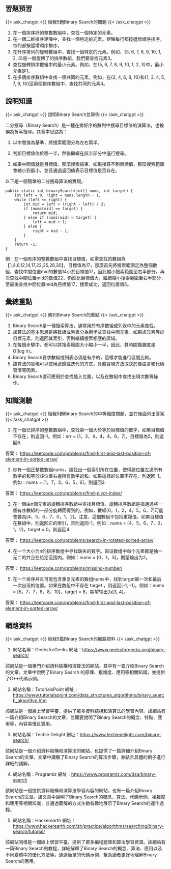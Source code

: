 ## 習題預習
{{< ask_chatgpt >}}
給我5題Binary Search的問題
{{< /ask_chatgpt >}}



1. 在一個排序好的整數數組中，查找一個特定的元素。
2. 在一個二維排序矩陣中，查找一個特定的元素。矩陣每行都按遞增順序排序，每列都按遞增順序排序。
3. 在升序排列的旋轉數組中，查找一個特定的元素。例如，{5, 6, 7, 8, 9, 10, 1, 2, 3}是一個旋轉了的排序數組，我們要查找元素3。
4. 查找旋轉排序數組中的最小元素。例如，在{5, 6, 7, 8, 9, 10, 1, 2, 3}中，最小元素是1。
5. 在多個排序數組中查找一個共同的元素。例如，在{2, 4, 6, 8, 10}和{1, 3, 4, 5, 7, 9, 10}這兩個排序數組中，查找共同的元素4。   

## 說明知識
{{< ask_chatgpt >}}
說明Binary Search並舉例
{{< /ask_chatgpt >}}



二分搜尋（Binary Search）是一種在排好序的數列中搜尋目標值的演算法，也被稱為折半搜尋。其基本思路為：

1. 以中間值為基準，將搜索範圍分為左右兩半。

2. 判斷目標值位於哪一半，然後繼續在該半部分中進行搜尋。

3. 如果中間值就是目標值，那麼搜索結束，如果搜尋不到目標值，那麼搜索範圍會縮小到最小，並且通過返回值表示目標值是否存在。

以下是一個簡單的二分搜尋算法的實現。

```
public static int binarySearch(int[] nums, int target) {
    int left = 0, right = nums.length - 1;
    while (left <= right) {
        int mid = left + (right - left) / 2;
        if (nums[mid] == target) {
            return mid;
        } else if (nums[mid] < target) {
            left = mid + 1;
        } else {
            right = mid - 1;
        }
    }
    return -1;
}
```

例：在一個有序的整數數組中查找目標值，如需查找的數組為【1,4,6,12,14,17,22,25,26,30】，目標值為17。那麼首先將搜索範圍定為整個數組，查找中間位置mid的數值14小於目標值17，因此縮小搜索範圍至右半部分，再次查找中間位置mid的數值22，仍然比目標值大，繼續縮小搜索範圍至右半部分，至最後查找中間位置mid為目標值17，搜索成功，返回位置值5。   

## 彙總重點
{{< ask_chatgpt >}}
條列Binary Search的重點
{{< /ask_chatgpt >}}



1. Binary Search是一種搜索算法，通常用於有序數組或列表中的元素查找。
2. 該算法的基本思想是將數組或列表分為兩半並查找中間元素，如果該元素等於目標元素，則返回其索引，否則繼續搜索相應的區域。
3. 在每個步驟中，都可以將搜索範圍大小縮小一半，因此，其時間複雜度是O(log n)。
4. Binary Search要求數組或列表必須是有序的，這樣才能進行區間比較。
5. 該算法的實現可以使用遞歸或迭代的方式，具體實現方法取決於像語言和代碼習慣等因素。
6. Binary Search還可應用於查找插入位置，以及在數組中查找出現次數等操作。   

## 知識測驗
{{< ask_chatgpt >}}
給我5題Binary Search的中等難度問題，並在後面列出答案
{{< /ask_chatgpt >}}



1. 在一個已排序的整數數組中，查找第一個大於等於目標值的數字，如果目標值不存在，則返回-1。例如：arr = [1，3，4，4，4，6，7]，目標值為5，則返回6.

答案： https://leetcode.com/problems/find-first-and-last-position-of-element-in-sorted-array/

2. 你有一個正整數數組nums，請找出一個索引所在位置，使得該位置左邊所有數字的和等於該位置右邊所有數字的和。如果這樣的位置不存在，則返回-1。例如：nums = [1，7，3，6，5，6]，則返回3.

答案： https://leetcode.com/problems/find-pivot-index/

3. 在一個由n個元素的旋轉排序數組中查找目標值。旋轉排序數組是指通過將一個有序數組的一部分旋轉而得到的。例如，數組[0，1，2，4，5，6，7]可能會變為[4，5，6，7，0，1，2]。注意，這個數組不包括重複值。如果目標值在數組中，則返回它的索引，否則返回-1。例如：nums = [4，5，6，7，0，1，2]，target = 0，則返回4.

答案： https://leetcode.com/problems/search-in-rotated-sorted-array/

4. 在一个大小为n的排序数组中寻找缺失的数字。假设数组中每个元素都是独一无二的并且在给定范围内。例如：nums = [0，1，3]，期望输出为2。

答案： https://leetcode.com/problems/missing-number/

5. 在一个排序并且可能包含重复元素的数组nums中，找到target第一次和最后一次出现的位置。如果在数组中不存在 target ，则返回[-1, -1]。例如：nums = [5，7，7，8，8，10]，target = 8，期望输出为[3, 4]。

答案： https://leetcode.com/problems/find-first-and-last-position-of-element-in-sorted-array/   

## 網路資料
{{< ask_chatgpt >}}
給我5篇Binary Search的網路資料
{{< /ask_chatgpt >}}



1. 網站名稱：GeeksforGeeks
網址：https://www.geeksforgeeks.org/binary-search/

該網站是一個專門介紹資料結構和演算法的網站，其中有一篇介紹Binary Search的文章。文章中說明了Binary Search 的原理、複雜度、應用等相關知識，並提供了C++代碼示例。

2. 網站名稱：TutorialsPoint
網址：https://www.tutorialspoint.com/data_structures_algorithms/binary_search_algorithm.htm

該網站是一個線上學習平臺，提供了眾多資料結構和演算法的學習內容。該網站有一篇介紹Binary Search的文章，並簡要說明了Binary Search的概念、特點、應用等，內容易懂且實用。

3. 網站名稱：Techie Delight
網址：https://www.techiedelight.com/binary-search/

該網站是一個介紹資料結構和演算法的網站，也提供了一篇詳細介紹Binary Search的文章。文章中講解了Binary Search的算法步驟，並結合具體的例子進行詳細的講解。

4. 網站名稱：Programiz
網址：https://www.programiz.com/dsa/binary-search

該網站是一個提供資料結構和演算法學習內容的網站，也有一篇介紹Binary Search的文章。該文章中說明了Binary Search的概念、算法、代碼示例、複雜度和應用等相關知識，並通過圖解的方式生動有趣地展示了Binary Search的運作過程。

5. 網站名稱：Hackerearth
網址：https://www.hackerearth.com/zh/practice/algorithms/searching/binary-search/tutorial/

該網站同樣是一個線上學習平臺，提供了眾多編程題庫和算法學習資源。該網站有一篇Binary Search的教程，詳細解釋了Binary Search的概念、算法、應用以及不同變體中的優化方法等。通過簡單的代碼示例，幫助讀者更好地理解Binary Search的應用。   

